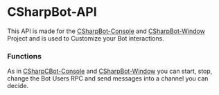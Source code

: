 # CSharpBot-API
This API is made for the [CSharpBot-Console](https://github.com/SESOSAS/CSharpBot-Console) and [CSharpBot-Window](https://github.com/SESOSAS/CSharpBot-Window) Project and is used to Customize your Bot interactions.

### Functions
As in [CSharpCBot-Console](https://github.com/SESOSAS/CSharpBot-Console) and [CSharpBot-Window](https://github.com/SESOSAS/CSharpBot-Window) you can start, stop, change the Bot Users RPC and send messages into a channel you can decide.
